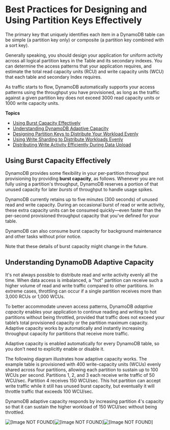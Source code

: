 # Best Practices for Designing and Using Partition Keys Effectively<a name="bp-partition-key-design"></a>

The primary key that uniquely identifies each item in a DynamoDB table can be simple \(a partition key only\) or composite \(a partition key combined with a sort key\)\.

Generally speaking, you should design your application for uniform activity across all logical partition keys in the Table and its secondary indexes\. You can determine the access patterns that your application requires, and estimate the total read capacity units \(RCU\) and write capacity units \(WCU\) that each table and secondary Index requires\.

As traffic starts to flow, DynamoDB automatically supports your access patterns using the throughput you have provisioned, as long as the traffic against a given partition key does not exceed 3000 read capacity units or 1000 write capacity units\.

**Topics**
+ [Using Burst Capacity Effectively](#bp-partition-key-throughput-bursting)
+ [Understanding DynamoDB Adaptive Capacity](#bp-partition-key-partitions-adaptive)
+ [Designing Partition Keys to Distribute Your Workload Evenly](bp-partition-key-uniform-load.md)
+ [Using Write Sharding to Distribute Workloads Evenly](bp-partition-key-sharding.md)
+ [Distributing Write Activity Efficiently During Data Upload](bp-partition-key-data-upload.md)

## Using Burst Capacity Effectively<a name="bp-partition-key-throughput-bursting"></a>

DynamoDB provides some flexibility in your per\-partition throughput provisioning by providing **burst capacity**, as follows\. Whenever you are not fully using a partition's throughput, DynamoDB reserves a portion of that unused capacity for later *bursts* of throughput to handle usage spikes\.

DynamoDB currently retains up to five minutes \(300 seconds\) of unused read and write capacity\. During an occasional burst of read or write activity, these extra capacity units can be consumed quickly—even faster than the per\-second provisioned throughput capacity that you've defined for your table\.

DynamoDB can also consume burst capacity for background maintenance and other tasks without prior notice\.

Note that these details of burst capacity might change in the future\.

## Understanding DynamoDB Adaptive Capacity<a name="bp-partition-key-partitions-adaptive"></a>

It's not always possible to distribute read and write activity evenly all the time\. When data access is imbalanced, a "hot" partition can receive such a higher volume of read and write traffic compared to other partitions\. In extreme cases, throttling can occur if a single partition receives more than 3,000 RCUs or 1,000 WCUs\.

 To better accommodate uneven access patterns, DynamoDB *adaptive capacity* enables your application to continue reading and writing to hot partitions without being throttled, provided that traffic does not exceed your table’s total provisioned capacity or the partition maximum capacity\. Adaptive capacity works by automatically and instantly increasing throughput capacity for partitions that receive more traffic\. 

Adaptive capacity is enabled automatically for every DynamoDB table, so you don't need to explicitly enable or disable it\.

The following diagram illustrates how adaptive capacity works\. The example table is provisioned with 400 write\-capacity units \(WCUs\) evenly shared across four partitions, allowing each partition to sustain up to 100 WCUs per second\. Partitions 1, 2, and 3 each receive write traffic of 50 WCU/sec\. Partition 4 receives 150 WCU/sec\. This hot partition can accept write traffic while it still has unused burst capacity, but eventually it will throttle traffic that exceeds 100 WCU/sec\.

DynamoDB adaptive capacity responds by increasing partition 4's capacity so that it can sustain the higher workload of 150 WCU/sec without being throttled\.

![\[Image NOT FOUND\]](http://docs.aws.amazon.com/amazondynamodb/latest/developerguide/images/adaptive-capacity.png)![\[Image NOT FOUND\]](http://docs.aws.amazon.com/amazondynamodb/latest/developerguide/)![\[Image NOT FOUND\]](http://docs.aws.amazon.com/amazondynamodb/latest/developerguide/)